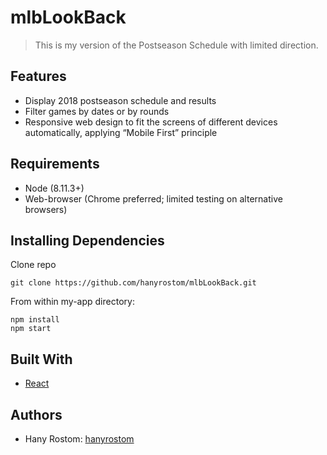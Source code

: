 
# mlbLookBack

> This is my version of the Postseason Schedule with limited direction.

## Features

- Display 2018 postseason schedule and results
- Filter games by dates or by rounds
- Responsive web design to fit the screens of different devices automatically, applying “Mobile First” principle

## Requirements

- Node (8.11.3+)
- Web-browser (Chrome preferred; limited testing on alternative browsers)

## Installing Dependencies

Clone repo
```
git clone https://github.com/hanyrostom/mlbLookBack.git
```
From within my-app directory:

```
npm install
npm start
```

## Built With

- [React](https://reactjs.org/)

## Authors

- Hany Rostom: [hanyrostom](https://github.com/hanyrostom)
